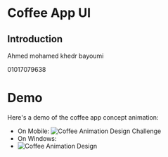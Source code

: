 # Coffee App UI

## Introduction
Ahmed mohamed khedr bayoumi



01017079638


# Demo
Here's a demo of the coffee app concept animation:

- On Mobile:
![Coffee Animation Design Challenge](demo.gif)
- On Windows:
- ![Coffee Animation Design](windows_demo.gif)

 









